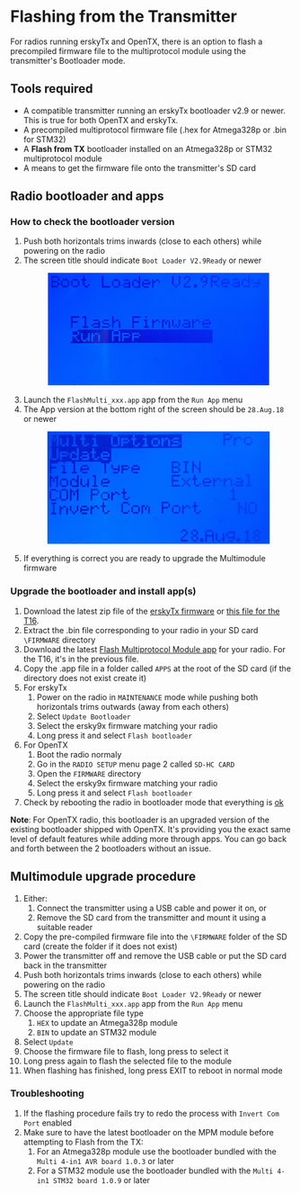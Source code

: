 # Flashing from the Transmitter

For radios running erskyTx and OpenTX, there is an option to flash a precompiled firmware file to the multiprotocol module using the transmitter's Bootloader mode.

## Tools required
* A compatible transmitter running an erskyTx bootloader v2.9 or newer. This is true for both OpenTX and erskyTx.
* A precompiled multiprotocol firmware file (.hex for Atmega328p or .bin for STM32)
* A **Flash from TX** bootloader installed on an Atmega328p or STM32 multiprotocol module
* A means to get the firmware file onto the transmitter's SD card

## Radio bootloader and apps

### How to check the bootloader version
1. Push both horizontals trims inwards (close to each others) while powering on the radio
1. The screen title should indicate `Boot Loader V2.9Ready` or newer<p align="center"><img src="images/Bootloader.jpg" height=200/></p>
1. Launch the `FlashMulti_xxx.app` app from the `Run App` menu
1. The App version at the bottom right of the screen should be `28.Aug.18` or newer<p align="center"><img src="images/FlashMulti.jpg" height=200/></p>
1. If everything is correct you are ready to upgrade the Multimodule firmware

### Upgrade the bootloader and install app(s)
1. Download the latest zip file of the [erskyTx firmware](https://openrcforums.com/forum/viewtopic.php?f=7&t=4676) or [this file for the T16](http://www.er9x.com/t16BootFlashMulti.zip).
1. Extract the .bin file corresponding to your radio in your SD card `\FIRMWARE` directory
1. Download the latest [Flash Multiprotocol Module app](http://www.er9x.com/Ersky9xapps.html) for your radio. For the T16, it's in the previous file.
1. Copy the .app file in a folder called `APPS` at the root of the SD card (if the directory does not exist create it)
1. For erskyTx
   1. Power on the radio in `MAINTENANCE` mode while pushing both horizontals trims outwards (away from each others)
   1. Select `Update Bootloader`
   1. Select the ersky9x firmware matching your radio
   1. Long press it and select `Flash bootloader`
1. For OpenTX
   1. Boot the radio normaly
   1. Go in the `RADIO SETUP` menu page 2 called `SD-HC CARD`
   1. Open the `FIRMWARE` directory
   1. Select the ersky9x firmware matching your radio
   1. Long press it and select `Flash bootloader`
1. Check by rebooting the radio in bootloader mode that everything is [ok](###-How-to-check-the-bootloader-version)

**Note**: For OpenTX radio, this bootloader is an upgraded version of the existing bootloader shipped with OpenTX. It's providing you the exact same level of default features while adding more through apps. You can go back and forth between the 2 bootloaders without an issue.

## Multimodule upgrade procedure
1. Either:
   1. Connect the transmitter using a USB cable and power it on, or 
   1. Remove the SD card from the transmitter and mount it using a suitable reader
1. Copy the pre-compiled firmware file into the `\FIRMWARE` folder of the SD card (create the folder if it does not exist)
1. Power the transmitter off and remove the USB cable or put the SD card back in the transmitter
1. Push both horizontals trims inwards (close to each others) while powering on the radio
1. The screen title should indicate `Boot Loader V2.9Ready` or newer
1. Launch the `FlashMulti_xxx.app` app from the `Run App` menu
1. Choose the appropriate file type
   1. `HEX` to update an Atmega328p module
   1. `BIN` to update an STM32 module
1. Select `Update`
1. Choose the firmware file to flash, long press to select it
1. Long press again to flash the selected file to the module
1. When flashing has finished, long press EXIT to reboot in normal mode

### Troubleshooting
1. If the flashing procedure fails try to redo the process with `Invert Com Port` enabled
1. Make sure to have the latest bootloader on the MPM module before attempting to Flash from the TX:
   1. For an Atmega328p module use the bootloader bundled with the `Multi 4-in1 AVR board 1.0.3` or later 
   1. For a STM32 module use the bootloader bundled with the `Multi 4-in1 STM32 board 1.0.9` or later
